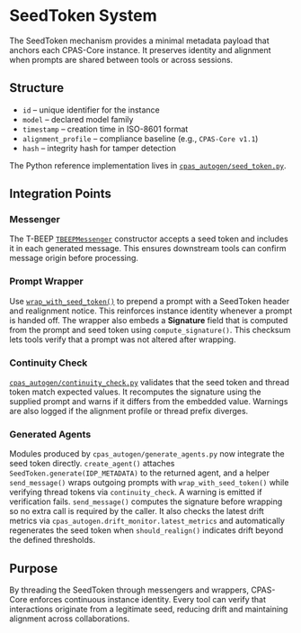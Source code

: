 # SeedToken System

The SeedToken mechanism provides a minimal metadata payload that anchors each CPAS-Core instance. It preserves identity and alignment when prompts are shared between tools or across sessions.

## Structure
- `id` – unique identifier for the instance
- `model` – declared model family
- `timestamp` – creation time in ISO-8601 format
- `alignment_profile` – compliance baseline (e.g., `CPAS-Core v1.1`)
- `hash` – integrity hash for tamper detection

The Python reference implementation lives in [`cpas_autogen/seed_token.py`](../cpas_autogen/seed_token.py).

## Integration Points
### Messenger
The T-BEEP [`TBEEPMessenger`](../protocols/T-BEEP/implementations/reference/python/tbeep_messenger.py) constructor accepts a seed token and includes it in each generated message. This ensures downstream tools can confirm message origin before processing.

### Prompt Wrapper
Use [`wrap_with_seed_token()`](../cpas_autogen/prompt_wrapper.py) to prepend a prompt with a SeedToken header and realignment notice. This reinforces instance identity whenever a prompt is handed off.
The wrapper also embeds a **Signature** field that is computed from the prompt and seed token using `compute_signature()`. This checksum lets tools verify that a prompt was not altered after wrapping.

### Continuity Check
[`cpas_autogen/continuity_check.py`](../cpas_autogen/continuity_check.py) validates that the seed token and thread token match expected values. It recomputes the signature using the supplied prompt and warns if it differs from the embedded value. Warnings are also logged if the alignment profile or thread prefix diverges.

### Generated Agents
Modules produced by `cpas_autogen/generate_agents.py` now integrate the seed token directly. `create_agent()` attaches `SeedToken.generate(IDP_METADATA)` to the returned agent, and a helper `send_message()` wraps outgoing prompts with `wrap_with_seed_token()` while verifying thread tokens via `continuity_check`. A warning is emitted if verification fails.
`send_message()` computes the signature before wrapping so no extra call is required by the caller. It also checks the latest drift metrics via `cpas_autogen.drift_monitor.latest_metrics` and automatically regenerates the seed token when `should_realign()` indicates drift beyond the defined thresholds.

## Purpose
By threading the SeedToken through messengers and wrappers, CPAS-Core enforces continuous instance identity. Every tool can verify that interactions originate from a legitimate seed, reducing drift and maintaining alignment across collaborations.
